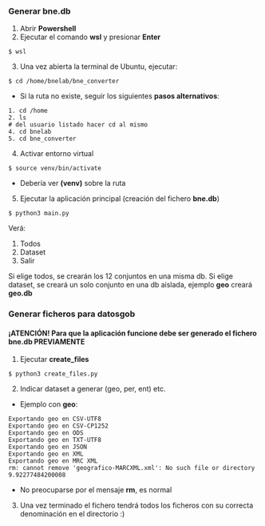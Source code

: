### Generar bne.db

1. Abrir **Powershell**
2. Ejecutar el comando **wsl** y presionar **Enter**
```
$ wsl
```
3. Una vez abierta la terminal de Ubuntu, ejecutar:
```
$ cd /home/bnelab/bne_converter
```
* Si la ruta no existe, seguir los siguientes **pasos alternativos**:
```
1. cd /home
2. ls
# del usuario listado hacer cd al mismo 
4. cd bnelab
5. cd bne_converter
```
4. Activar entorno virtual
```
$ source venv/bin/activate
```
* Debería ver **(venv)** sobre la ruta
5. Ejecutar la aplicación principal (creación del fichero **bne.db**)
```
$ python3 main.py
```
Verá:
1. Todos
2. Dataset
3. Salir

Si elige todos, se crearán los 12 conjuntos en una misma db. Si elige dataset, se creará un solo conjunto en una db aislada, ejemplo **geo** creará **geo.db**

### Generar ficheros para datosgob

#### ¡ATENCIÓN! Para que la aplicación funcione debe ser generado el fichero bne.db PREVIAMENTE

1. Ejecutar **create_files**
```
$ python3 create_files.py
```
2. Indicar dataset a generar (geo, per, ent) etc.
* Ejemplo con **geo**:
```DATASET: geo
Exportando geo en CSV-UTF8
Exportando geo en CSV-CP1252
Exportando geo en ODS
Exportando geo en TXT-UTF8
Exportando geo en JSON
Exportando geo en XML
Exportando geo en MRC XML
rm: cannot remove 'geografico-MARCXML.xml': No such file or directory
9.92277484200008
```
* No preocuparse por el mensaje **rm**, es normal
3. Una vez terminado el fichero tendrá todos los ficheros con su correcta denominación en el directorio :)
